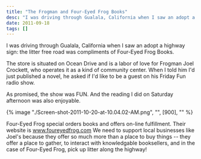 ```yaml
---
title: "The Frogman and Four-Eyed Frog Books"
desc: "I was driving through Gualala, California when I saw an adopt a highway sign: the litter free road was compliments of Four-Eyed Frog Books."
date: 2011-09-18
tags: []
---
```

I was driving through Gualala, California when I saw an adopt a highway sign: the litter free road was compliments of Four-Eyed Frog Books.

The store is situated on Ocean Drive and is a labor of love for Frogman Joel Crockett, who operates it as a kind of community center. When I told him I'd just published a novel, he asked if I'd like to be a guest on his Friday Fun radio show.

As promised, the show was FUN. And the reading I did on Saturday afternoon was also enjoyable.

<div class="float-right pl-10">
  {% image "./Screen-shot-2011-10-20-at-10.04.02-AM.png", "", [900], "" %}
</div>

Four-Eyed Frog special orders books and offers on-line fulfillment. Their website is www.foureyedfrog.com We need to support local businesses like Joel's because they offer so much more than a place to buy things -- they offer a place to gather, to interact with knowledgable booksellers, and in the case of Four-Eyed Frog, pick up litter along the highway!

